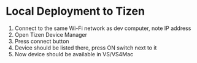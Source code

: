 # Local Deployment to Tizen

1. Connect to the same Wi-Fi network as dev computer, note IP address
2. Open Tizen Device Manager
3. Press connect button
4. Device should be listed there, press ON switch next to it
5. Now device should be available in VS/VS4Mac
